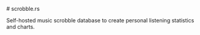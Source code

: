 # scrobble.rs

Self-hosted music scrobble database to create personal listening statistics and charts.
